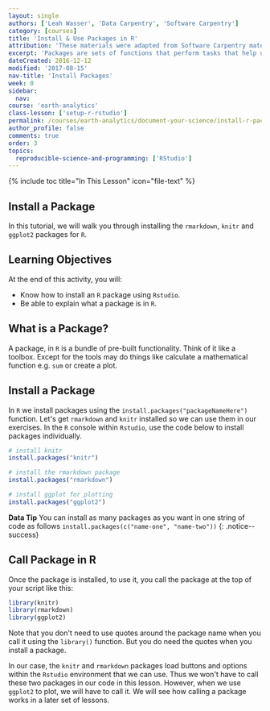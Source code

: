 ```yaml
---
layout: single
authors: ['Leah Wasser', 'Data Carpentry', 'Software Carpentry']
category: [courses]
title: 'Install & Use Packages in R'
attribution: 'These materials were adapted from Software Carpentry materials by Earth Lab.'
excerpt: 'Packages are sets of functions that perform tasks that help us work with various data structures in R. This tutorial walks you through installing and loading R packages R in RStudio.'
dateCreated: 2016-12-12
modified: '2017-08-15'
nav-title: 'Install Packages'
week: 0
sidebar:
  nav:
course: 'earth-analytics'
class-lesson: ['setup-r-rstudio']
permalink: /courses/earth-analytics/document-your-science/install-r-packages/
author_profile: false
comments: true
order: 3
topics:
  reproducible-science-and-programming: ['RStudio'] 
---
```

{% include toc title="In This Lesson" icon="file-text" %}


##  Install a Package

In this tutorial, we will walk you through installing the `rmarkdown`, `knitr`
and `ggplot2` packages for `R`.


<div class='notice--success' markdown="1">

## <i class="fa fa-graduation-cap" aria-hidden="true"></i> Learning Objectives
At the end of this activity, you will:

* Know how to install an `R` package using `Rstudio`.
* Be able to explain what a package is in `R`.

</div>

## What is a Package?

A package, in `R` is a bundle of pre-built functionality. Think of it like a
toolbox. Except for the tools may do things like calculate a mathematical function
e.g. `sum` or create a plot.

## Install a Package

In `R` we install packages using the `install.packages("packageNameHere")` function. Let's get
`rmarkdown` and `knitr` installed so we can use them in our exercises. In the `R`
console within `Rstudio`, use the code below to install packages individually.


```r
# install knitr
install.packages("knitr")

# install the rmarkdown package
install.packages("rmarkdown")

# install ggplot for plotting
install.packages("ggplot2")
```

<i class="fa fa-star"></i> **Data Tip** You can install as many packages as you want in one string of code as follows
`install.packages(c("name-one", "name-two"))`
{: .notice--success}

## Call Package in R

Once the package is installed, to use it, you call the package at the top of
your script like this:

```r
library(knitr)
library(rmarkdown)
library(ggplot2)

```
Note that you don't need to use quotes around the package name when you call it
using the `library()` function. But you do need the quotes when you install a package.


In our case, the `knitr` and `rmarkdown` packages load buttons and options within
the `Rstudio` environment that we can use. Thus we won't have to call these two
packages in our code in this lesson. However, when we use `ggplot2` to plot,
we will have to call it. We will see how calling a package works in a later set
of lessons.
